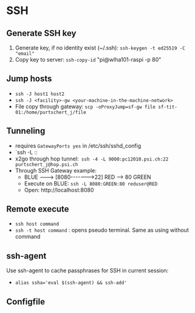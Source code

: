 # SSH

## Generate SSH key

1. Generate key, if no identity exist (~/.ssh): `ssh-keygen -t ed25519 -C "email"`
2. Copy key to server: `ssh-copy-id` "pi@wlha101-raspi -p 80"

## Jump hosts

* `ssh -J host1 host2`
* `ssh -J <facility>-gw <your-machine-in-the-machine-network>`
* File copy through gateway: `scp -oProxyJump=sf-gw file sf-tit-01:/home/purtschert_j/file`

## Tunneling

* requires `GatewayPorts yes` in /etc/ssh/sshd_config
* `ssh -L <LPORT>:<RHOST>:<RPORT> <GATEWAY>
* x2go through hop tunnel:` ssh -4 -L 9000:pc12010.psi.ch:22 purtschert_j@hop.psi.ch`
* Through SSH Gateway example:    
  * BLUE ---> [8080------->22] RED --> 80 GREEN
  * Execute on BLUE: `ssh -L 8080:GREEN:80 reduser@RED`
  * Open: http://localhost:8080


## Remote execute

* `ssh host command`
* `ssh -t host command` : opens pseudo terminal. Same as using without command

## ssh-agent

Use ssh-agent to cache passphrases for SSH in current session:

* `alias ssha='eval $(ssh-agent) && ssh-add'`

## Configfile


